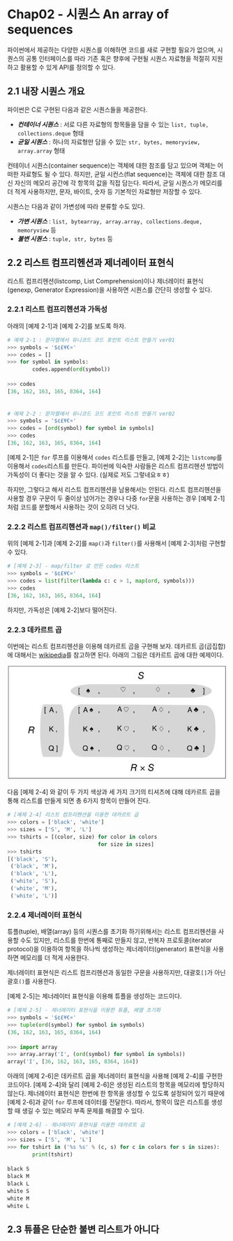 # Chap02 - 시퀀스 An array of sequences

파이썬에서 제공하는 다양한 시퀀스를 이해하면 코드를 새로 구현할 필요가 없으며, 시퀀스의 공통 인터페이스를 따라 기존 혹은 향후에 구현될 시퀀스 자료형을 적절히 지원하고 활용할 수 있게 API를 정의할 수 있다.



## 2.1 내장 시퀀스 개요

파이썬은 C로 구현된 다음과 같은 시퀀스들을 제공한다.

- ***컨테이너 시퀀스*** : 서로 다른 자료형의 항목들을 담을 수 있는 `list, tuple, collections.deque` 형태
- ***균일 시퀀스*** : 하나의 자료형만 담을 수 있는 `str, bytes, memoryview, array.array` 형태

컨테이너 시퀀스(container sequence)는 객체에 대한 참조를 담고 있으며 객체는 어떠한 자료형도 될 수 있다. 하지만, 균일 시컨스(flat sequence)는 객체에 대한 참조 대신 자신의 메모리 공간에 각 항목의 값을 직접 담는다. 따라서, 균일 시퀀스가 메모리를 더 적게 사용하지만, 문자, 바이트, 숫자 등 기본적인 자료형만 저장할 수 있다. <br />

시퀀스는 다음과 같이 가변성에 따라 분류할 수도 있다.

- ***가변 시퀀스*** : `list, bytearray, array.array, collections.deque, memoryview` 등
- ***불변 시퀀스*** : `tuple, str, bytes` 등



## 2.2 리스트 컴프리헨션과 제너레이터 표현식

리스트 컴프리헨션(listcomp, List Comprehension)이나 제너레이터 표현식(genexp, Generator Expression)을 사용하면 시퀀스를 간단히 생성할 수 있다. 



### 2.2.1 리스트 컴프리헨션과 가독성

아래의 [예제 2-1]과 [예제 2-2]를 보도록 하자. 

```python
# 예제 2-1 : 문자열에서 유니코드 코드 포인트 리스트 만들기 ver01 
>>> symbols = '$¢£¥€¤'
>>> codes = []
>>> for symbol in symbols:
    	codes.append(ord(symbol))
    
>>> codes
[36, 162, 163, 165, 8364, 164]


# 예제 2-2 : 문자열에서 유니코드 코드 포인트 리스트 만들기 ver02
>>> symbols = '$¢£¥€¤'
>>> codes = [ord(symbol) for symbol in symbols]
>>> codes
[36, 162, 163, 165, 8364, 164]
```

[예제 2-1]은 `for` 루프를 이용해서 `codes` 리스트를 만들고, [예제 2-2]는 `listcomp`를 이용해서 `codes`리스트를 만든다. 파이썬에 익숙한 사람들은 리스트 컴프리헨션 방법이 가독성이 더 좋다는 것을 알 수 있다. (실제로 저도 그렇네요ㅎㅎ) <br />

하지만, 그렇다고 해서 리스트 컴프리헨션을 남용해서는 안된다. 리스트 컴프리헨션을 사용할 경우 구문이 두 줄이상 넘어가는 경우나 다중 `for`문을 사용하는 경우 [예제 2-1]처럼 코드를 분할해서 사용하는 것이 오히려 더 낫다. 



### 2.2.2 리스트 컴프리헨션과 `map()/filter()` 비교

위의 [예제 2-1]과 [예제 2-2]를 `map()`과 `filter()`를 사용해서 [예제 2-3]처럼 구현할 수 있다. 

```python
# [예제 2-3] - map/filter 로 만든 codes 리스트
>>> symbols = '$¢£¥€¤'
>>> codes = list(filter(lambda c: c > 1, map(ord, symbols)))
>>> codes
[36, 162, 163, 165, 8364, 164]
```

하지만, 가독성은 [예제 2-2]보다 떨어진다. 



### 2.2.3 데카르트 곱

이번에는 리스트 컴프리헨션을 이용해 데카르트 곱을 구현해 보자. 데카르트 곱(곱집합)에 대해서는 [wikipedia](https://ko.wikipedia.org/wiki/%EA%B3%B1%EC%A7%91%ED%95%A9)를 참고하면 된다. 아래의 그림은 데카르트 곱에 대한 예제이다.

![](./images/descartes.PNG)

다음 [예제 2-4] 와 같이 두 가지 색상과 세 가지 크기의 티셔츠에 대해 데카르트 곱을 통해 리스트를 만들게 되면 총 6가지 항목이 만들어 진다.

```python
# [예제 2-4] 리스트 컴프리헨션을 이용한 데카르트 곱
>>> colors = ['black', 'white']
>>> sizes = ['S', 'M', 'L']
>>> tshirts = [(color, size) for color in colors 
                             for size in sizes]
>>> tshirts
[('black', 'S'),
 ('black', 'M'),
 ('black', 'L'),
 ('white', 'S'),
 ('white', 'M'),
 ('white', 'L')]
```



### 2.2.4 제너레이터 표현식

튜플(tuple), 배열(array) 등의 시퀀스를 초기화 하기위해서는 리스트 컴프리헨션을 사용할 수도 있지만, 리스트를 한번에 통째로 만들지 않고, 반복자 프로토콜(iterator protocol)을 이용하여 항목을 하나씩 생성하는 제너레이터(generator) 표현식을 사용하면 메모리를 더 적게 사용한다. 

제너레이터 표현식은 리스트 컴프리헨션과 동일한 구문을 사용하지만, 대괄호`[]`가 아닌 괄호`()`를 사용한다.

[예제 2-5]는 제너레이터 표현식을 이용해 튜플을 생성하는 코드이다.

```python
# [예제 2-5] - 제너레이터 표현식을 이용한 튜플, 배열 초기화
>>> symbols = '$¢£¥€¤'
>>> tuple(ord(symbol) for symbol in symbols)
(36, 162, 163, 165, 8364, 164)

>>> import array
>>> array.array('I', (ord(symbol) for symbol in symbols))
array('I', [36, 162, 163, 165, 8364, 164])
```



아래의 [예제 2-6]은 데카르트 곱을 제너레이터 표현식을 사용해 [예제 2-4]를 구현한 코드이다. [예제 2-4]와 달리 [예제 2-6]은 생성된 리스트의 항목을 메모리에 할당하지 않는다. 제너레이터 표현식은 한번에 한 항목을 생성할 수 있도록 설정되어 있기 때문에 [예제 2-6]과 같이 `for` 루프에 데이터를 전달한다. 따라서, 항목이 많은 리스트를 생성할 때 생길 수 있는 메모리 부족 문제를 해결할 수 있다.

```python
# [예제 2-6] - 제너레이터 표현식을 이용한 데카르트 곱
>>> colors = ['black', 'white']
>>> sizes = ['S', 'M', 'L']
>>> for tshirt in ('%s %s' % (c, s) for c in colors for s in sizes):
    	print(tshirt)

black S
black M
black L
white S
white M
white L
```



## 2.3 튜플은 단순한 불변 리스트가 아니다

